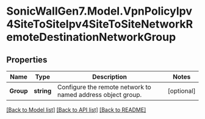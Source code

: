 # SonicWallGen7.Model.VpnPolicyIpv4SiteToSiteIpv4SiteToSiteNetworkRemoteDestinationNetworkGroup

## Properties

Name | Type | Description | Notes
------------ | ------------- | ------------- | -------------
**Group** | **string** | Configure the remote network to named address object group. | [optional] 

[[Back to Model list]](../README.md#documentation-for-models) [[Back to API list]](../README.md#documentation-for-api-endpoints) [[Back to README]](../README.md)

